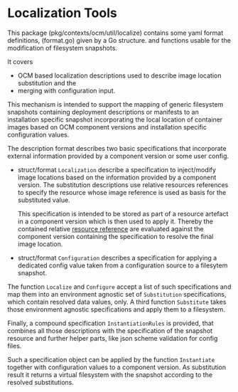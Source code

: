 # Localization Tools

This package (pkg/contexts/ocm/util/localize) contains some
yaml format definitions, (format.go) given by a Go structure.
and functions usable for the modification of filesystem snapshots.

It covers
- OCM based localization descriptions used to describe image 
  location substitution and the
- merging with configuration input.

This mechanism is intended to support the mapping of generic filesystem
snapshots containing deployment descriptions or manifests to
an installation specific snapshot incorporating the local location
of container images based on OCM component versions and installation specific
configuration values.

The description format describes two basic specifications that incorporate external 
information provided by a component version or some user config.

- struct/format `Localization` describe a specification to
  inject/modify image locations based on the information provided
  by a component version. The substitution descriptions use relative resources
  references to specify the resource whose image reference is used as basis
  for the substituted value.

  This specification is intended to be stored as part of a resource artefact in a
  component version which is then used to apply it. Thereby the contained relative
  [resource reference](../../../../../docs/ocm/model.md#resource-reference)
  are evaluated against the component version containing the specification to resolve
  the final image location.

- struct/format `Configuration` describes a specification for
  applying a dedicated config value taken from a configuration source
  to a filesytem snapshot.

The function `Localize` and `Configure` accept a list of such 
specifications and map them into an environment agnostic set of
`Substitution` specifications, which contain resolved data values, only.
A third function `Substitute` takes those environment agnostic specifications
and apply them to a filesystem.

Finally, a compound specification `InstantiationRules` is provided,
that combines all those descriptions with the specification of the snapshot
resource and further helper parts, like json scheme validation for config files.

Such a specification object can be applied by the function `Instantiate` 
together with configuration values to
a component version. As substitution result it returns a virtual filesystem
with the snapshot according to the resolved substitutions.